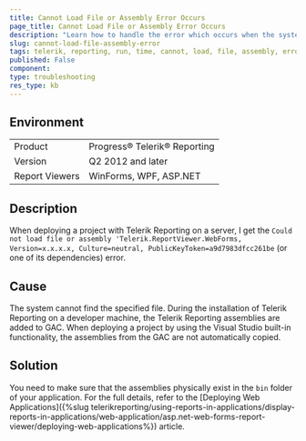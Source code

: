 ```yaml
---
title: Cannot Load File or Assembly Error Occurs
page_title: Cannot Load File or Assembly Error Occurs
description: "Learn how to handle the error which occurs when the system cannot load a file or an assembly in Telerik Reporting."
slug: cannot-load-file-assembly-error
tags: telerik, reporting, run, time, cannot, load, file, assembly, error, occurs
published: False
component:
type: troubleshooting
res_type: kb
---
```


## Environment

<table>
	<tbody>
		<tr>
			<td>Product</td>
			<td>Progress® Telerik® Reporting</td>
		</tr>
		<tr>
			<td>Version</td>
			<td>Q2 2012 and later</td>
		</tr>
	        <tr>
			<td>Report Viewers</td>
			<td>WinForms, WPF, ASP.NET</td>
		</tr>
	</tbody>
</table>

## Description

When deploying a project with Telerik Reporting on a server, I get the `Could not load file or assembly 'Telerik.ReportViewer.WebForms, Version=x.x.x.x, Culture=neutral, PublicKeyToken=a9d7983dfcc261be` (or one of its dependencies) error.

## Cause

The system cannot find the specified file. During the installation of Telerik Reporting on a developer machine, the Telerik Reporting assemblies are added to GAC. When deploying a project by using the Visual Studio built-in functionality, the assemblies from the GAC are not automatically copied.

## Solution  

You need to make sure that the assemblies physically exist in the `bin` folder of your application. For the full details, refer to the [Deploying Web Applications]({%slug telerikreporting/using-reports-in-applications/display-reports-in-applications/web-application/asp.net-web-forms-report-viewer/deploying-web-applications%}) article.       

